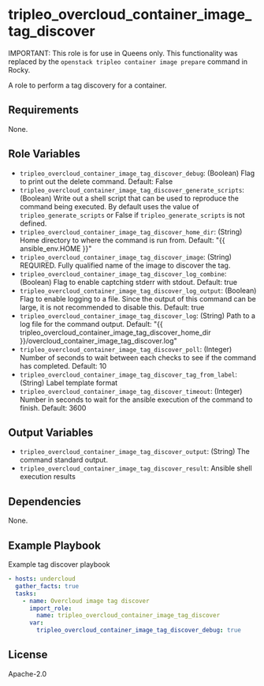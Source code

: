 tripleo_overcloud_container_image_tag_discover
=========

IMPORTANT: This role is for use in Queens only. This functionality was replaced
by the `openstack tripleo container image prepare` command in Rocky.

A role to perform a tag discovery for a container.

Requirements
------------

None.

Role Variables
--------------

* `tripleo_overcloud_container_image_tag_discover_debug`: (Boolean) Flag to print out the delete command. Default: False
* `tripleo_overcloud_container_image_tag_discover_generate_scripts`: (Boolean) Write out a shell script that can be used to reproduce the command being executed. By default uses the value of `tripleo_generate_scripts` or False if `tripleo_generate_scripts` is not defined.
* `tripleo_overcloud_container_image_tag_discover_home_dir`: (String) Home directory to where the command is run from. Default: "{{ ansible_env.HOME }}"
* `tripleo_overcloud_container_image_tag_discover_image`: (String) REQUIRED. Fully qualified name of the image to discover the tag.
* `tripleo_overcloud_container_image_tag_discover_log_combine`: (Boolean) Flag to enable captching stderr with stdout. Default: true
* `tripleo_overcloud_container_image_tag_discover_log_output`: (Boolean) Flag to enable logging to a file. Since the output of this command can be large, it is not recommended to disable this. Default: true
* `tripleo_overcloud_container_image_tag_discover_log`: (String) Path to a log file for the command output. Default: "{{ tripleo_overcloud_container_image_tag_discover_home_dir }}/overcloud_container_image_tag_discover.log"
* `tripleo_overcloud_container_image_tag_discover_poll`: (Integer) Number of seconds to wait between each checks to see if the command has completed. Default: 10
* `tripleo_overcloud_container_image_tag_discover_tag_from_label`: (String) Label template format
* `tripleo_overcloud_container_image_tag_discover_timeout`: (Integer) Number in seconds to wait for the ansible execution of the command to finish. Default: 3600

Output Variables
----------------

* `tripleo_overcloud_container_image_tag_discover_output`: (String) The command standard output.
* `tripleo_overcloud_container_image_tag_discover_result`: Ansible shell execution results

Dependencies
------------

None.

Example Playbook
----------------

Example tag discover playbook

```yaml
- hosts: undercloud
  gather_facts: true
  tasks:
    - name: Overcloud image tag discover
      import_role:
        name: tripleo_overcloud_container_image_tag_discover
      var:
        tripleo_overcloud_container_image_tag_discover_debug: true
```

License
-------

Apache-2.0
